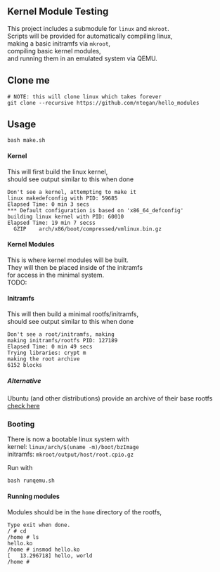 ## Kernel Module Testing
This project includes a submodule for `linux` and `mkroot`.  
Scripts will be provided for automatically compiling linux,  
making a basic initramfs via `mkroot`,  
compiling basic kernel modules,  
and running them in an emulated system via QEMU.

## Clone me
```
# NOTE: this will clone linux which takes forever
git clone --recursive https://github.com/ntegan/hello_modules
```

## Usage
```
bash make.sh
```

#### Kernel
This will first build the linux kernel,  
should see output similar to this when done
```
Don't see a kernel, attempting to make it
linux makedefconfig with PID: 59685
Elapsed Time: 0 min 3 secs
*** Default configuration is based on 'x86_64_defconfig'
building linux kernel with PID: 60010
Elapsed Time: 19 min 7 secss
  GZIP    arch/x86/boot/compressed/vmlinux.bin.gz
```

#### Kernel Modules
This is where kernel modules will be built.  
They will then be placed inside of the initramfs  
for access in the minimal system.  
TODO:


#### Initramfs
This will then build a minimal rootfs/initramfs,  
should see output similar to this when done
```
Don't see a root/initramfs, making
making initramfs/rootfs PID: 127189
Elapsed Time: 0 min 49 secs
Trying libraries: crypt m
making the root archive
6152 blocks
```

##### Alternative
Ubuntu (and other distributions) provide an archive of their base rootfs   
[check here](http://cdimage.ubuntu.com/ubuntu-base/releases/)   



### Booting
There is now a bootable linux system with  
kernel: `linux/arch/$(uname -m)/boot/bzImage`  
initramfs: `mkroot/output/host/root.cpio.gz`  

Run with  
```
bash runqemu.sh
```

#### Running modules
Modules should be in the `home` directory of the rootfs,  
```
Type exit when done.
/ # cd
/home # ls
hello.ko
/home # insmod hello.ko 
[   13.296718] hello, world
/home # 
```




